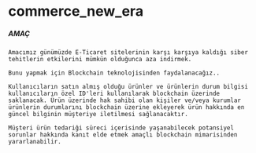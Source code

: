 # commerce_new_era

##### AMAÇ
    Amacımız günümüzde E-Ticaret sitelerinin karşı karşıya kaldığı siber tehitlerin etkilerini mümkün olduğunca aza indirmek.
    
    Bunu yapmak için Blockchain teknolojisinden faydalanacağız.. 
    
    Kullanıcıların satın almış olduğu ürünler ve ürünlerin durum bilgisi kullanıcıların özel ID'leri kullanılarak blockchain üzerinde saklanacak. Ürün üzerinde hak sahibi olan kişiler ve/veya kurumlar ürünlerin durumlarını blockchain üzerine ekleyerek ürün hakkında en güncel bilginin müşteriye iletilmesi sağlanacaktır. 
    
    Müşteri ürün tedariği süreci içerisinde yaşanabilecek potansiyel sorunlar hakkında kanıt elde etmek amaçlı blockchain mimarisinden yararlanabilir.
